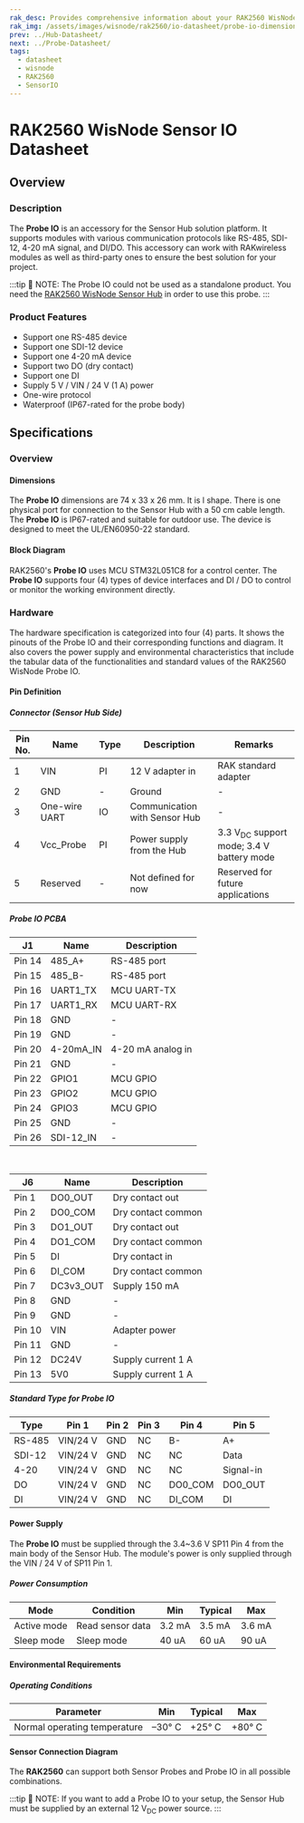 ```yaml
---
rak_desc: Provides comprehensive information about your RAK2560 WisNode Probe IO to help you use it. This information includes technical specifications, characteristics, and requirements, and it also discusses the device components.
rak_img: /assets/images/wisnode/rak2560/io-datasheet/probe-io-dimensions.png
prev: ../Hub-Datasheet/
next: ../Probe-Datasheet/
tags:
  - datasheet
  - wisnode
  - RAK2560
  - SensorIO
---
```


# RAK2560 WisNode Sensor IO Datasheet

## Overview

### Description

The **Probe IO** is an accessory for the Sensor Hub solution platform. It supports modules with various communication protocols like RS-485, SDI-12, 4-20&nbsp;mA signal, and DI/DO. This accessory can work with RAKwireless modules as well as third-party ones to ensure the best solution for your project.

:::tip 📝 NOTE:
The Probe IO could not be used as a standalone product. You need the [RAK2560 WisNode Sensor Hub](https://store.rakwireless.com/products/sensor-hub?utm_source=RAK2560WisNodeSense&utm_medium=Document&utm_campaign=BuyFromStore) in order to use this probe.
:::

### Product Features

- Support one RS-485 device
- Support one SDI-12 device
- Support one 4-20&nbsp;mA device
- Support two DO (dry contact)
- Support one DI
- Supply 5&nbsp;V / VIN / 24&nbsp;V (1&nbsp;A) power
- One-wire protocol
- Waterproof (IP67-rated for the probe body)

## Specifications

### Overview

#### Dimensions

The **Probe IO** dimensions are 74&nbsp;x&nbsp;33&nbsp;x&nbsp;26&nbsp;mm. It is l shape. There is one physical port for connection to the Sensor Hub with a 50&nbsp;cm cable length. The **Probe IO** is IP67-rated and suitable for outdoor use. The device is designed to meet the UL/EN60950-22 standard.

<rk-img
  src="/assets/images/wisnode/rak2560/io-datasheet/probe-io-dimensions.png"
  width="65%"
  caption="RAK2560 WisNode Probe IO dimensions"
/>

#### Block Diagram

RAK2560's **Probe IO** uses MCU STM32L051C8 for a control center. The **Probe IO** supports four (4) types of device interfaces and DI / DO to control or monitor the working environment directly.

<rk-img
  src="/assets/images/wisnode/rak2560/io-datasheet/block-diagram.png"
  width="80%"
  caption="RAK2560 WisNode Probe IO block diagram"
/>

### Hardware

The hardware specification is categorized into four (4) parts. It shows the pinouts of the Probe IO and their corresponding functions and diagram. It also covers the power supply and environmental characteristics that include the tabular data of the functionalities and standard values of the RAK2560 WisNode Probe IO.

#### Pin Definition

##### Connector (Sensor Hub Side)

<rk-img
  src="/assets/images/wisnode/rak2560/io-datasheet/sensor-hub-connector.png"
  width="30%"
  caption="RAK2560 WisNode Probe IO connector"
/>

| Pin No. | Name          | Type | Description                   | Remarks                                                       |
| ------- | ------------- | ---- | ----------------------------- | ------------------------------------------------------------- |
| 1       | VIN           | PI   | 12&nbsp;V adapter in          | RAK standard adapter                                          |
| 2       | GND           | -    | Ground                        | -                                                             |
| 3       | One-wire UART | IO   | Communication with Sensor Hub | -                                                             |
| 4       | Vcc_Probe     | PI   | Power supply from the Hub     | 3.3&nbsp;V<sub>DC</sub> support mode; 3.4&nbsp;V battery mode |
| 5       | Reserved      | -    | Not defined for now           | Reserved for future applications                              |

##### Probe IO PCBA

<rk-img
  src="/assets/images/wisnode/rak2560/io-datasheet/pcba-pin-definition.jpg"
  width="45%"
  caption="RAK2560 WisNode Probe IO PCBA pin definition"
/>

| J1     | Name      | Description            |
| ------ | --------- | ---------------------- |
| Pin 14 | 485_A+    | RS-485 port            |
| Pin 15 | 485_B-    | RS-485 port            |
| Pin 16 | UART1_TX  | MCU UART-TX            |
| Pin 17 | UART1_RX  | MCU UART-RX            |
| Pin 18 | GND       | -                      |
| Pin 19 | GND       | -                      |
| Pin 20 | 4-20mA_IN | 4-20&nbsp;mA analog in |
| Pin 21 | GND       | -                      |
| Pin 22 | GPIO1     | MCU GPIO               |
| Pin 23 | GPIO2     | MCU GPIO               |
| Pin 24 | GPIO3     | MCU GPIO               |
| Pin 25 | GND       | -                      |
| Pin 26 | SDI-12_IN | -                      |

<br>

| J6     | Name      | Description             |
| ------ | --------- | ----------------------- |
| Pin 1  | DO0_OUT   | Dry contact out         |
| Pin 2  | DO0_COM   | Dry contact common      |
| Pin 3  | DO1_OUT   | Dry contact out         |
| Pin 4  | DO1_COM   | Dry contact common      |
| Pin 5  | DI        | Dry contact in          |
| Pin 6  | DI_COM    | Dry contact common      |
| Pin 7  | DC3v3_OUT | Supply 150&nbsp;mA      |
| Pin 8  | GND       | -                       |
| Pin 9  | GND       | -                       |
| Pin 10 | VIN       | Adapter power           |
| Pin 11 | GND       | -                       |
| Pin 12 | DC24V     | Supply current 1&nbsp;A |
| Pin 13 | 5V0       | Supply current 1&nbsp;A |

##### Standard Type for Probe IO

<rk-img
  src="/assets/images/wisnode/rak2560/io-datasheet/sp11-device-side.png"
  width="18%"
  caption="RAK2560 WisNode Probe IO SP11 device side"
/>

| Type       | Pin 1         | Pin 2 | Pin 3 | Pin 4   | Pin 5     |
| ---------- | ------------- | ----- | ----- | ------- | --------- |
| RS-485     | VIN/24&nbsp;V | GND   | NC    | B-      | A+        |
| SDI-12     | VIN/24&nbsp;V | GND   | NC    | NC      | Data      |
| 4-20&nbsp; | VIN/24&nbsp;V | GND   | NC    | NC      | Signal-in |
| DO         | VIN/24&nbsp;V | GND   | NC    | DO0_COM | DO0_OUT   |
| DI         | VIN/24&nbsp;V | GND   | NC    | DI_COM  | DI        |


#### Power Supply

The **Probe IO** must be supplied through the 3.4~3.6&nbsp;V SP11 Pin 4 from the main body of the Sensor Hub. The module's power is only supplied through the VIN / 24&nbsp;V of SP11 Pin 1.

##### Power Consumption

| Mode        | Condition        | Min         | Typical     | Max         |
| ----------- | ---------------- | ----------- | ----------- | ----------- |
| Active mode | Read sensor data | 3.2&nbsp;mA | 3.5&nbsp;mA | 3.6&nbsp;mA |
| Sleep mode  | Sleep mode       | 40&nbsp;uA  | 60&nbsp;uA  | 90&nbsp;uA  |


#### Environmental Requirements
##### Operating Conditions

| Parameter                    | Min         | Typical     | Max         |
| ---------------------------- | ----------- | ----------- | ----------- |
| Normal operating temperature | –30°&nbsp;C | +25°&nbsp;C | +80°&nbsp;C |

#### Sensor Connection Diagram

The **RAK2560** can support both Sensor Probes and Probe IO in all possible combinations.

:::tip 📝 NOTE:
If you want to add a Probe IO to your setup, the Sensor Hub must be supplied by an external 12&nbsp;V<sub>DC</sub> power source.
:::

<rk-img
  src="/assets/images/wisnode/rak2560/io-datasheet/connection-schematics.png"
  width="90%"
  caption="RAK2560 WisNode Probe IO connection schematics"
/>
